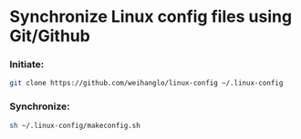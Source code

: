 # Synchronize Linux config files using Git/Github

### Initiate:

```bash
git clone https://github.com/weihanglo/linux-config ~/.linux-config
```

### Synchronize:
```bash
sh ~/.linux-config/makeconfig.sh
```
